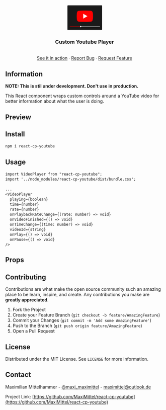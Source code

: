 <!-- PROJECT LOGO -->
<br />
<p align="center">
  <a href="https://github.com/MaxiMittel/react-cp-youtube">
    <img src="icon.png" alt="Logo" height="80">
  </a>
  <h3 align="center">Custom Youtube Player</h3>

  <p align="center">
    <br />
    <a href="https://frnds.watch">See it in action</a>
    ·
    <a href="https://github.com/MaxiMittel/react-cp-youtube/issues">Report Bug</a>
    ·
    <a href="https://github.com/MaxiMittel/react-cp-youtube/issues">Request Feature</a>
  </p>
</p>

## Information

**NOTE: This is stil under development. Don't use in production.**

This React component wraps custom controls around a YouTube video for better information about what the user is doing.

## Preview

## Install

```sh
npm i react-cp-youtube
```

<!-- USAGE EXAMPLES -->

## Usage


```tsx
import VideoPlayer from "react-cp-youtube";
import '../node_modules/react-cp-youtube/dist/bundle.css';

...
<VideoPlayer
  playing={boolean}
  time={number}
  rate={number}
  onPlaybackRateChange={(rate: number) => void}
  onVideoFinished={() => void}
  onTimeChange={(time: number) => void}
  videoId={string}
  onPlay={() => void}
  onPause={() => void}
/>
```
<!-- CONTRIBUTING -->

## Props


<!-- CONTRIBUTING -->

## Contributing

Contributions are what make the open source community such an amazing place to be learn, inspire, and create. Any contributions you make are **greatly appreciated**.

1. Fork the Project
2. Create your Feature Branch (`git checkout -b feature/AmazingFeature`)
3. Commit your Changes (`git commit -m 'Add some AmazingFeature'`)
4. Push to the Branch (`git push origin feature/AmazingFeature`)
5. Open a Pull Request

<!-- LICENSE -->

## License

Distributed under the MIT License. See `LICENSE` for more information.

<!-- CONTACT -->

## Contact

Maximilian Mittelhammer - [@maxi_maximittel](https://twitter.com/maxi_maximittel) - maximittel@outlook.de

Project Link: [https://github.com/MaxiMittel/react-cp-youtube](https://github.com/MaxiMittel/react-cp-youtube)
